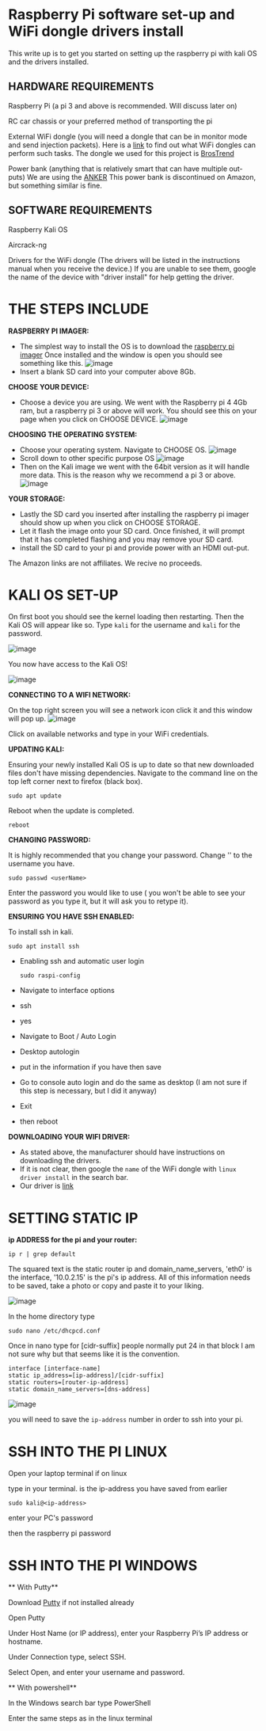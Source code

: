 # Raspberry Pi software set-up and WiFi dongle drivers install


This write up is to get you started on setting up the raspberry pi with kali OS and the drivers installed.

HARDWARE REQUIREMENTS
--------------

Raspberry Pi (a pi 3 and above is recommended. Will discuss later on)

RC car chassis or your preferred method of transporting the pi

External WiFi dongle (you will need a dongle that can be in monitor mode and send injection packets). Here is a [link](https://deviwiki.com/wiki/List_of_Wireless_Adapters_That_Support_Monitor_Mode_and_Packet_Injection) to find out what WiFi dongles can perform such tasks.
The dongle we used for this project is [BrosTrend](https://www.amazon.com/BrosTrend-1200Mbps-Adapter-Wireless-Antennas/dp/B01IEU7UZ0/ref=sr_1_4?crid=2WD555C8HO8JW&dib=eyJ2IjoiMSJ9.1RoOXZhpDLoXglp84TKBjMLZp32RpUamYpqU2VyewkskX6mXvPThqx0m4pL0htVhNbWWFNdMGxBoK8JHjfI6ttLL4SKViS-8g81BMIlQj32yRy16E2kbQfMUDM5XTSi-ntL8PlwaEuCtOEBiMDPE3MhnkTJERtLQ-8JDu-IoeSOQNNvmQfHea_0xEW_ONEXQXQVpaQf39AO717a2q2gm3z0YK0CGOO6xZsCJaH_B_Bc.wwgo9_5NtiZUto06pyx-BAbdnaAS6XhLhGhmX5AJVb8&dib_tag=se&keywords=brostrend+wifi+adapter&qid=1708889102&sprefix=brostrend+%2Caps%2C133&sr=8-4)

Power bank (anything that is relatively smart that can have multiple out-puts)
We are using the [ANKER](https://www.amazon.com/Delivery-PowerCore-Nintendo-Official-13400mAh-Portable/dp/B07DMFL3SJ/ref=cm_cr_arp_d_pb_opt?ie=UTF8&th=1) This power bank is discontinued on Amazon, but something similar is fine.

SOFTWARE REQUIREMENTS
--------------------

Raspberry Kali OS

Aircrack-ng

Drivers for the WiFi dongle (The drivers will be listed in the instructions manual when you receive the device.) If you are unable to see them, google the name of the device with "driver install" for help getting the driver.


THE STEPS INCLUDE
======

**RASPBERRY PI IMAGER:**

* The simplest way to install the OS is to download the [raspberry pi imager](https://www.raspberrypi.com/software/)
Once installed and the window is open you should see something like this. ![image](https://github.com/RCAttack/byteBuggy/assets/112519100/9aa846d8-c07d-47d3-a5bf-89a296224906)
* Insert a blank SD card into your computer above 8Gb.

**CHOOSE YOUR DEVICE:**

* Choose a device you are using. We went with the Raspberry pi 4 4Gb ram, but a raspberry pi 3 or above will work.
You should see this on your page when you click on CHOOSE DEVICE. ![image](https://github.com/RCAttack/byteBuggy/assets/112519100/1e6e04ef-b168-4836-887d-430eb786092a)

**CHOOSING THE OPERATING SYSTEM:**

* Choose your operating system. Navigate to CHOOSE OS. ![image](https://github.com/RCAttack/byteBuggy/assets/112519100/26d22924-b172-42a6-a754-782a8f5fbf5d)
* Scroll down to other specific purpose OS ![image](https://github.com/RCAttack/byteBuggy/assets/112519100/3c997ce7-94ef-4161-bab0-b820a1f2e134)
* Then on the Kali image we went with the 64bit version as it will handle more data. This is the reason why we recommend a pi 3 or above. ![image](https://github.com/RCAttack/byteBuggy/assets/112519100/30ac7a3b-3fd1-4470-bfb2-6a0b629c4764)

**YOUR STORAGE:**

* Lastly the SD card you inserted after installing the raspberry pi imager should show up when you click on CHOOSE STORAGE.
* Let it flash the image onto your SD card. Once finished, it will prompt that it has completed flashing and you may remove your SD card.
* install the SD card to your pi and provide power with an HDMI out-put.

The Amazon links are not affiliates. We recive no proceeds.

KALI OS SET-UP
======

On first boot you should see the kernel loading then restarting. Then the Kali OS will appear like so. Type `kali` for the username and `kali` for the password.

![image](https://github.com/RCAttack/byteBuggy/assets/112519100/2d1b0c67-efcb-402f-b6a7-b7778f0249d0)

You now have access to the Kali OS!

![image](https://github.com/RCAttack/byteBuggy/assets/112519100/e9ca1b01-e710-47fa-b79d-13e35768872f)

**CONNECTING TO A WIFI NETWORK:**

On the top right screen you will see a network icon click it and this window will pop up.
![image](https://github.com/RCAttack/byteBuggy/assets/112519100/391f4ffe-e075-47a8-854e-473fb8e4ce55)

Click on available networks and type in your WiFi credentials.

**UPDATING KALI:**

Ensuring your newly installed Kali OS is up to date so that new downloaded files don't have missing dependencies.
  Navigate to the command line on the top left corner next to firefox (black box).
 
```
sudo apt update
```
Reboot when the update is completed.

```
reboot
```

**CHANGING PASSWORD:**

It is highly recommended that you change your password. Change '<userName>' to the username you have.

```
sudo passwd <userName>
```

Enter the password you would like to use ( you won't be able to see your password as you type it, but it will ask you to retype it).


**ENSURING YOU HAVE SSH ENABLED:**

To install ssh in kali.

```
sudo apt install ssh
```

  * Enabling ssh and automatic user login
    
    ```
    sudo raspi-config
    ```
  * Navigate to interface options
  * ssh
  * yes
  * Navigate to Boot / Auto Login
  * Desktop autologin
  * put in the information if you have then save
  * Go to console auto login and do the same as desktop (I am not sure if this step is necessary, but I did it anyway)
  * Exit
  * then reboot


**DOWNLOADING YOUR WIFI DRIVER:**

* As stated above, the manufacturer should have instructions on downloading the drivers.
* If it is not clear, then google the `name` of the WiFi dongle with `linux driver install` in the search bar.
* Our driver is [link](https://linux.brostrend.com/)

SETTING STATIC IP
======

**ip ADDRESS for the pi and your router:**

```
ip r | grep default
```

The squared text is the static router ip and domain_name_servers, 'eth0' is the interface, '10.0.2.15' is the pi's ip address. All of this information needs to be saved, take a photo or copy and paste it to your liking.

![image](https://github.com/RCAttack/byteBuggy/assets/112519100/4fe01633-08e2-4c0b-b1b2-831e5e30e34d)

In the home directory type

```
sudo nano /etc/dhcpcd.conf
```

Once in nano type
for [cidr-suffix] people normally put 24 in that block I am not sure why but that seems like it is the convention.

```
interface [interface-name]
static ip_address=[ip-address]/[cidr-suffix]
static routers=[router-ip-address]
static domain_name_servers=[dns-address]
```

![image](https://github.com/RCAttack/byteBuggy/assets/112519100/8ed2bdac-94d2-4485-8215-769138758d94)


you will need to save the `ip-address` number in order to ssh into your pi.


SSH INTO THE PI LINUX
======

Open your laptop terminal if on linux

type in your terminal. <ip-address> is the ip-address you have saved from earlier

```
sudo kali@<ip-address>
```

enter your PC's password

then the raspberry pi password



SSH INTO THE PI WINDOWS
======

** With Putty**

Download [Putty](https://www.putty.org/) if not installed already

Open Putty

Under Host Name (or IP address), enter your Raspberry Pi’s IP address or hostname.

Under Connection type, select SSH.

Select Open, and enter your username and password.

** With powershell**

In the Windows search bar type PowerShell

Enter the same steps as in the linux terminal



























